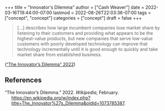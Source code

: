 +++
title = "Innovator's Dilemma"
author = ["Cash Weaver"]
date = 2022-03-16T19:44:00-07:00
lastmod = 2022-08-26T22:03:36-07:00
tags = ["concept", "concept"]
categories = ["concept"]
draft = false
+++

> [...] describes how large incumbent companies lose market share by listening to their customers and providing what appears to be the highest-value products, but new companies that serve low-value customers with poorly developed technology can improve that technology incrementally until it is good enough to quickly and take market share from established business.

(<a href="#citeproc_bib_item_1">“The Innovator’s Dilemma” 2022</a>)

## References

<style>.csl-entry{text-indent: -1.5em; margin-left: 1.5em;}</style><div class="csl-bib-body">
  <div class="csl-entry"><a id="citeproc_bib_item_1"></a>“The Innovator’s Dilemma.” 2022. <i>Wikipedia</i>, February. <a href="https://en.wikipedia.org/w/index.php?title=The_Innovator%27s_Dilemma&oldid=1073785387">https://en.wikipedia.org/w/index.php?title=The_Innovator%27s_Dilemma&#38;oldid=1073785387</a>.</div>
</div>

